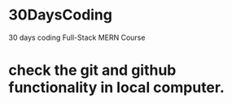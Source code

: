 # 30DaysCoding
30 days coding Full-Stack MERN Course

# check the git and github functionality in local computer.